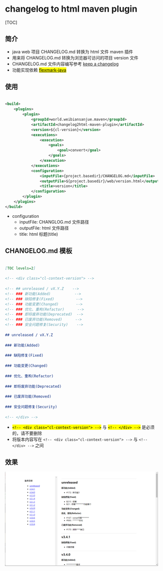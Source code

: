 # changelog to html maven plugin

[TOC]

## 简介

- java web 项目 CHANGELOG.md 转换为 html 文件 maven 插件
- 用来将 CHANGELOG.md 转换为浏览器可访问的项目 version 文件
- CHANGELOG.md 文件内容编写参考 [keep a changelog](https://keepachangelog.com)
- 功能实现依赖 [<mark>flexmark-java</mark>](https://github.com/vsch/flexmark-java)

## 使用


```xml

<build>
    <plugins>
        <plugin>
            <groupId>world.weibiansanjue.maven</groupId>
            <artifactId>changelog2html-maven-plugin</artifactId>
            <version>${cl-version}</version>
            <executions>
                <execution>
                    <goals>
                        <goal>convert</goal>
                    </goals>
                </execution>
            </executions>
            <configuration>
                <inputFile>{project.basedir}/CHANGELOG.md</inputFile>
                <outputFile>${project.basedir}/web/version.html</outputFile>
                <title>version</title>
            </configuration>
        </plugin>
    </plugins>
</build>

```

- configuration
    - inputFile: CHANGLOG.md 文件路径
    - outputFile: html 文件路径
    - title: html 标题(title)


## CHANGELOG.md 模板

```markdown

[TOC levels=2]

<!-- <div class="cl-context-version"> -->

<!-- ## unreleased / vX.Y.Z    -->
<!-- ### 新功能(Added)           -->
<!-- ### 缺陷修复(Fixed)          -->
<!-- ### 功能变更(Changed)        -->
<!-- ### 优化、重构(Refactor)      -->
<!-- ### 即将废弃功能(Deprecated)  -->
<!-- ### 已废弃功能(Removed)      -->
<!-- ### 安全问题修复(Security)    -->

## unreleased / vX.Y.Z

### 新功能(Added)

### 缺陷修复(Fixed)

### 功能变更(Changed)

### 优化、重构(Refactor)

### 即将废弃功能(Deprecated)

### 已废弃功能(Removed)

### 安全问题修复(Security)

<!-- </div> -->

```
- <mark>`<!-- <div class="cl-context-version"> -->`</mark> 与 <mark>`<!-- </div> -->`</mark> 是必须的，请不要删除
- 将版本内容写在 `<!-- <div class="cl-context-version"> -->` 与 `<!-- </div> -->` 之间

## 效果

![version](./attachments/version.png)
